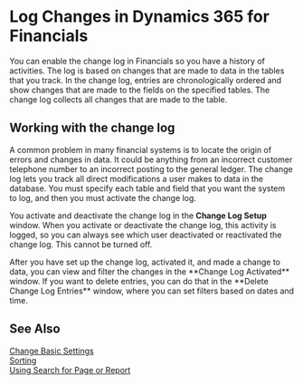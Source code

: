 <properties
	pageTitle="Log Changes in Dynamics 365 for Financials | Financials"
    description="Log changes made by users."
	services="project-madeira"
	documentationCenter=""
	authors="edupont04"/>
<tags
    ms.service="project-madeira"
    ms.topic="get-started-article"
    ms.devlang="na"
    ms.tgt_pltfrm="na"
    ms.workload="na"
    ms.date="09/08/2016"
    ms.author="edupont04" />

# Log Changes in Dynamics 365 for Financials
You can enable the change log in Financials so you have a history of activities. The log is based on changes that are made to data in the tables that you track. In the change log, entries are chronologically ordered and show changes that are made to the fields on the specified tables. The change log collects all changes that are made to the table.  

## Working with the change log
A common problem in many financial systems is to locate the origin of errors and changes in data. It could be anything from an incorrect customer telephone number to an incorrect posting to the general ledger. The change log lets you track all direct modifications a user makes to data in the database. You must specify each table and field that you want the system to log, and then you must activate the change log.  

You activate and deactivate the change log in the **Change Log Setup** window. When you activate or deactivate the change log, this activity is logged, so you can always see which user deactivated or reactivated the change log. This cannot be turned off.  

<!-- In the **Change Log Setup** window, on the Actions tab, you specify which tables you want to track changes for. Financials also tracks a number of system tables.

-->After you have set up the change log, activated it, and made a change to data, you can view and filter the changes in the **Change Log Activated** window. If you want to delete entries, you can do that in the **Delete Change Log Entries** window, where you can set filters based on dates and time.  

## See Also
[Change Basic Settings](ui-change-basic-settings.md)  
[Sorting](ui-sorting.md)  
[Using Search for Page or Report](ui-search.md)  
